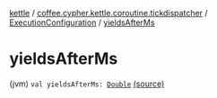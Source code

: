 [kettle](../../index.md) / [coffee.cypher.kettle.coroutine.tickdispatcher](../index.md) / [ExecutionConfiguration](index.md) / [yieldsAfterMs](./yields-after-ms.md)

# yieldsAfterMs

(jvm) `val yieldsAfterMs: `[`Double`](https://kotlinlang.org/api/latest/jvm/stdlib/kotlin/-double/index.html) [(source)](https://github.com/Cypher121/kettle/blob/master/src/main/kotlin/coffee/cypher/kettle/coroutine/tickdispatcher/ExecutionConfiguration.kt#L3)